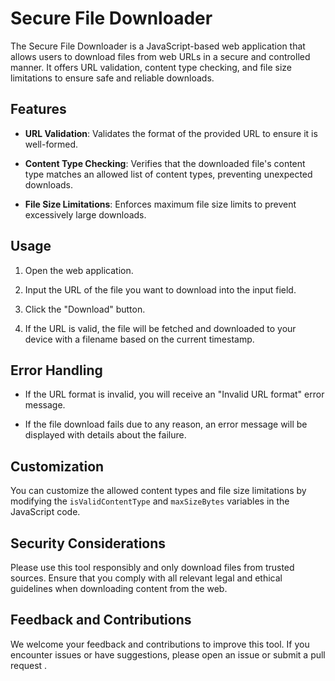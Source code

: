 # Secure File Downloader

The Secure File Downloader is a JavaScript-based web application that allows users to download files from web URLs in a secure and controlled manner. It offers URL validation, content type checking, and file size limitations to ensure safe and reliable downloads.

## Features

- **URL Validation**: Validates the format of the provided URL to ensure it is well-formed.

- **Content Type Checking**: Verifies that the downloaded file's content type matches an allowed list of content types, preventing unexpected downloads.

- **File Size Limitations**: Enforces maximum file size limits to prevent excessively large downloads.

## Usage

1. Open the web application.

2. Input the URL of the file you want to download into the input field.

3. Click the "Download" button.

4. If the URL is valid, the file will be fetched and downloaded to your device with a filename based on the current timestamp.

## Error Handling

- If the URL format is invalid, you will receive an "Invalid URL format" error message.

- If the file download fails due to any reason, an error message will be displayed with details about the failure.

## Customization

You can customize the allowed content types and file size limitations by modifying the `isValidContentType` and `maxSizeBytes` variables in the JavaScript code.

## Security Considerations

Please use this tool responsibly and only download files from trusted sources. Ensure that you comply with all relevant legal and ethical guidelines when downloading content from the web.

## Feedback and Contributions

We welcome your feedback and contributions to improve this tool. If you encounter issues or have suggestions, please open an issue or submit a pull request .

